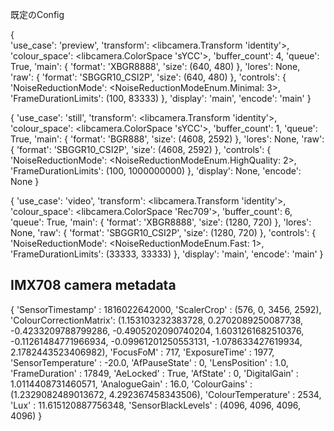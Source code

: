 
既定のConfig

{   
    'use_case': 'preview',
    'transform': <libcamera.Transform 'identity'>, 
    'colour_space': <libcamera.ColorSpace 'sYCC'>, 
    'buffer_count': 4, 
    'queue': True, 
    'main': {
        'format': 'XBGR8888', 
        'size': (640, 480)
        }, 
    'lores': None, 
    'raw': {
        'format': 'SBGGR10_CSI2P', 
        'size': (640, 480)
    }, 
    'controls': {
        'NoiseReductionMode': <NoiseReductionModeEnum.Minimal: 3>, 'FrameDurationLimits': (100, 83333)
    }, 
    'display': 'main', 
    'encode': 'main'
}


{
    'use_case': 'still', 
    'transform': <libcamera.Transform 'identity'>, 
    'colour_space': <libcamera.ColorSpace 'sYCC'>, 
    'buffer_count': 1, 
    'queue': True, 
    'main': {
        'format': 'BGR888', 
        'size': (4608, 2592)
    }, 
    'lores': None, 
    'raw': {
        'format': 'SBGGR10_CSI2P', 
        'size': (4608, 2592)
    }, 
    'controls': {
        'NoiseReductionMode': <NoiseReductionModeEnum.HighQuality: 2>,
        'FrameDurationLimits': (100, 1000000000)
    }, 
    'display': None, 
    'encode': None
}

{
    'use_case': 'video', 
    'transform': <libcamera.Transform 'identity'>, 
    'colour_space': <libcamera.ColorSpace 'Rec709'>, 
    'buffer_count': 6, 
    'queue': True, 
    'main': {
        'format': 'XBGR8888', 
        'size': (1280, 720)
    }, 
    'lores': None, 
    'raw': {
        'format': 'SBGGR10_CSI2P', 
        'size': (1280, 720)
    }, 
    'controls': {
        'NoiseReductionMode': <NoiseReductionModeEnum.Fast: 1>,
        'FrameDurationLimits': (33333, 33333)
    }, 
    'display': 'main', 
    'encode': 'main'
}

## IMX708 camera metadata

{
    'SensorTimestamp'       : 1816022642000, 
    'ScalerCrop'            : (576, 0, 3456, 2592), 
    'ColourCorrectionMatrix': (1.153103232383728, 0.2702089250087738, -0.4233209788799286, -0.4905202090740204, 1.6031261682510376, -0.11261484771966934, -0.09961201250553131, -1.078633427619934, 2.1782443523406982), 
    'FocusFoM'              : 717, 
    'ExposureTime'          : 1977, 
    'SensorTemperature'     : -20.0, 
    'AfPauseState'          : 0, 
    'LensPosition'          : 1.0, 
    'FrameDuration'         : 17849, 
    'AeLocked'              : True, 
    'AfState'               : 0, 
    'DigitalGain'           : 1.0114408731460571, 
    'AnalogueGain'          : 16.0, 
    'ColourGains'           : (1.2329082489013672, 4.292367458343506), 
    'ColourTemperature'     : 2534, 
    'Lux'                   : 11.615120887756348, 
    'SensorBlackLevels'     : (4096, 4096, 4096, 4096)
}
